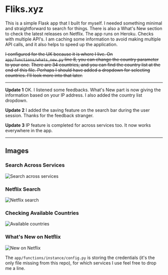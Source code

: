 # Fliks.xyz

This is a simple Flask app that I built for myself. I needed something minimal and straightforward to search for things.
There is also a What's New section to check the latest releases on Netflix. 
The app runs on Heroku. Checks with multiple API's.
I am caching some information to avoid making multiple API calls, and it also helps to speed up the application.

~~I configured for the UK because it is where I live.
On ```app/functions/whats_new.py``` line 8, you can change the country parameter to your one.~~
~~There are 34 countries, and you can find the country list at the end of this file.
Perhaps I should have added a dropdown for selecting countries. I'll look more into that later.~~

---

**Update 1**
OK. I listened some feedbacks. What's New part is now giving the information based on your IP address. I also added the country list dropdown.

**Update 2**
I added the saving feature on the search bar during the user session. Thanks for the feedback stranger.

**Update 3**
IP feature is completed for across services too. It now works everywhere in the app.

---

## Images

### Search Across Services
![Search across services](https://i.imgur.com/eZSKfRJ.png)

### Netflix Search
![Netflix search](https://i.imgur.com/hsjwgf0.png)

### Checking Available Countries
![Available countries](https://i.imgur.com/hnz60F2.png)

### What's New on Netflix
![New on Netflix](https://i.imgur.com/1G6QNva.png)

The ```app/functions/instance/config.py``` is storing the credentials (it's the only file missing from this repo), for which services I use feel free to drop me a line.
